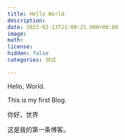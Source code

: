 ```yaml
---
title: Hello World
description: 
date: 2022-02-13T21:09:21.000+00:00
image: 
math: 
license: 
hidden: false
categories: 测试

---
```

Hello, World.


This is my first Blog.


你好，世界


这是我的第一条博客。